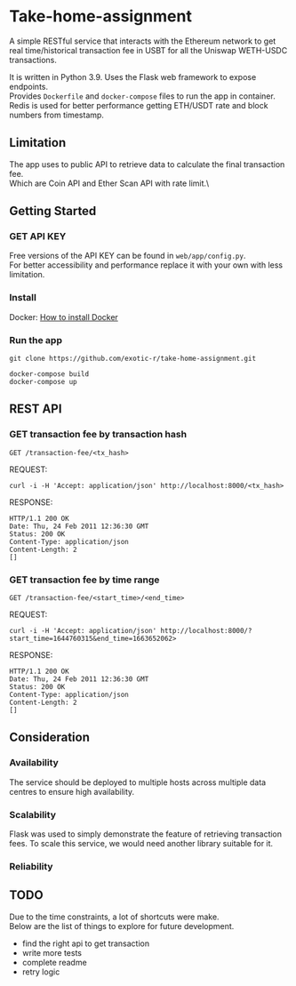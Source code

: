 # Take-home-assignment

A simple RESTful service that interacts with the Ethereum network to get real time/historical 
transaction fee in USBT for all the Uniswap WETH-USDC transactions.

It is written in Python 3.9. Uses the Flask web framework to expose endpoints.\
Provides `Dockerfile` and `docker-compose` files to run the app in container. \
Redis is used for better performance getting ETH/USDT rate and block numbers from timestamp. 

## Limitation
The app uses to public API to retrieve data to calculate the final transaction fee.\
Which are Coin API and Ether Scan API with rate limit.\

## Getting Started

### GET API KEY
Free versions of the API KEY can be found in `web/app/config.py`.\
For better accessibility and performance replace it with your own with less limitation.

### Install
Docker: [How to install Docker](https://docs.docker.com/get-docker/)

### Run the app

```commandline
git clone https://github.com/exotic-r/take-home-assignment.git

docker-compose build
docker-compose up
```

## REST API

### GET transaction fee by transaction hash
`GET /transaction-fee/<tx_hash>`

REQUEST: 
```
curl -i -H 'Accept: application/json' http://localhost:8000/<tx_hash>
```
RESPONSE: 
```
HTTP/1.1 200 OK
Date: Thu, 24 Feb 2011 12:36:30 GMT
Status: 200 OK
Content-Type: application/json
Content-Length: 2
[]
```

### GET transaction fee by time range
`GET /transaction-fee/<start_time>/<end_time>`

REQUEST: 
```
curl -i -H 'Accept: application/json' http://localhost:8000/?start_time=1644760315&end_time=1663652062>
```
RESPONSE: 
```
HTTP/1.1 200 OK
Date: Thu, 24 Feb 2011 12:36:30 GMT
Status: 200 OK
Content-Type: application/json
Content-Length: 2
[]
```
## Consideration

### Availability
The service should be deployed to multiple hosts across multiple data centres to ensure high availability.

### Scalability
Flask was used to simply demonstrate the feature of retrieving transaction fees.
To scale this service, we would need another library suitable for it.

### Reliability


## TODO
Due to the time constraints, a lot of shortcuts were make.\
Below are the list of things to explore for future development.

- find the right api to get transaction
- write more tests
- complete readme
- retry logic 